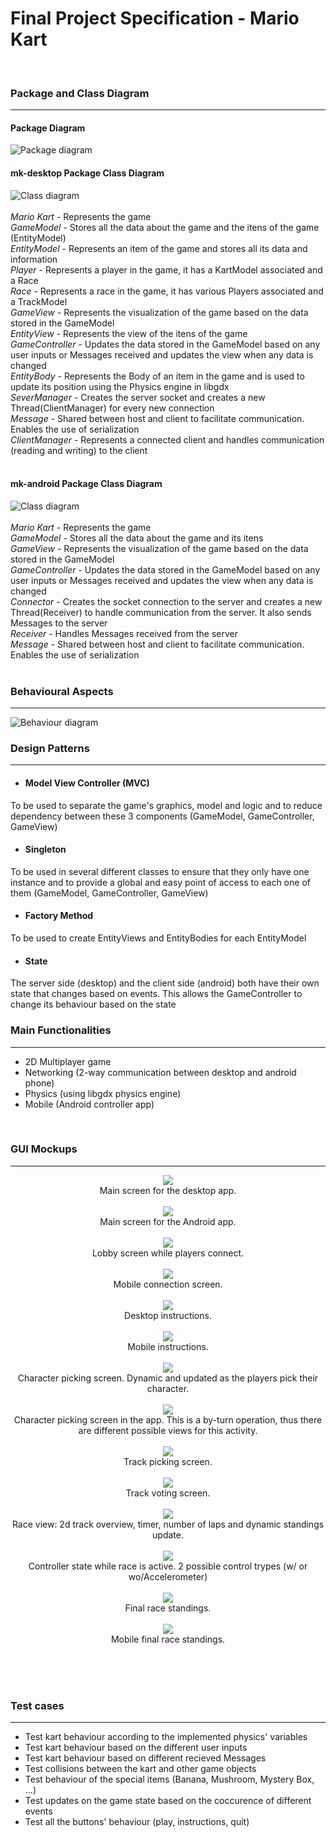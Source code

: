 # Final Project Specification - Mario Kart
<br>

### Package and Class Diagram
----
#### Package Diagram
![Package diagram](https://i.imgur.com/SNpnjDg.png)
<br>

#### mk-desktop Package Class Diagram
![Class diagram](https://i.imgur.com/iwQZfix.png)
<br> <br>
*Mario Kart* - Represents the game <br>
*GameModel* - Stores all the data about the game and the itens of the game (EntityModel) <br>
*EntityModel* - Represents an item of the game and stores all its data and information <br>
*Player* - Represents a player in the game, it has a KartModel associated and a Race <br>
*Race* - Represents a race in the game, it has various Players associated and a TrackModel <br>
*GameView* - Represents the visualization of the game based on the data stored in the GameModel <br>
*EntityView* - Represents the view of the itens of the game <br>
*GameController* - Updates the data stored in the GameModel based on any user inputs or Messages received and updates the view when any data is changed <br>
*EntityBody* - Represents the Body of an item in the game and is used to update its position using the Physics engine in libgdx <br>
*SeverManager* - Creates the server socket and creates a new Thread(ClientManager) for every new connection <br>
*Message* - Shared between host and client to facilitate communication. Enables the use of serialization <br>
*ClientManager* - Represents a connected client and handles communication (reading and writing) to the client <br> <br>

#### mk-android Package Class Diagram
![Class diagram](https://i.imgur.com/TBJWkuZ.png)
<br><br>
*Mario Kart* - Represents the game <br>
*GameModel* - Stores all the data about the game and its itens <br>
*GameView* - Represents the visualization of the game based on the data stored in the GameModel <br>
*GameController* - Updates the data stored in the GameModel based on any user inputs or Messages received and updates the view when any data is changed <br>
*Connector* - Creates the socket connection to the server and creates a new Thread(Receiver) to handle communication from the server. It also sends Messages to the server <br>
*Receiver* - Handles Messages received from the server <br>
*Message* - Shared between host and client to facilitate communication. Enables the use of serialization <br> <br>

### Behavioural Aspects
----
![Behaviour diagram](https://i.imgur.com/tvUchia.png)
<br>

### Design Patterns
----
* #### Model View Controller (MVC) 
To be used to separate the game's graphics, model and logic and to reduce dependency between these 3 components (GameModel, GameController, GameView) 
* #### Singleton 
To be used in several different classes to ensure that they only have one instance and to provide a global and easy point of access to each one of them (GameModel, GameController, GameView)
* #### Factory Method
To be used to create EntityViews and EntityBodies for each EntityModel
* #### State
The server side (desktop) and the client side (android) both have their own state that changes based on events. This allows the GameController to change its behaviour based on the state
<br>

### Main Functionalities 
----
* 2D Multiplayer game
* Networking (2-way communication between desktop and android phone)
* Physics (using libgdx physics engine)
* Mobile (Android controller app)

<br>

### GUI Mockups
----
<p align="center">
  <img src="https://github.com/mbaguiar/mariokart/blob/master/Mockup/Main%20Screen.png"/> <br> 
  Main screen for the desktop app.
  <br><br>
  <img src="https://github.com/mbaguiar/mariokart/blob/master/Mockup/App%20-%20Main%20Screen.png"/> <br> 
  Main screen for the Android app.
  <br><br>
  <img src="https://github.com/mbaguiar/mariokart/blob/master/Mockup/Lobby.png"/> <br> 
  Lobby screen while players connect.
  <br><br>
  <img src="https://github.com/mbaguiar/mariokart/blob/master/Mockup/App%20-%20Connection.png"/> <br> 
  Mobile connection screen.
  <br><br>
  <img src="https://github.com/mbaguiar/mariokart/blob/master/Mockup/Instructions.png" /> <br> 
  Desktop instructions.
  <br><br>
  <img src="https://github.com/mbaguiar/mariokart/blob/master/Mockup/App%20-%20Instructions.png"/> <br> 
  Mobile instructions.
  <br><br>
  <img src="https://github.com/mbaguiar/mariokart/blob/master/Mockup/CharacterPicker.png" /> <br> 
  Character picking screen. Dynamic and updated as the players pick their character.
  <br><br>
  <img src="https://github.com/mbaguiar/mariokart/blob/master/Mockup/App%20-%20Character%20picker.png" /><br> 
  Character picking screen in the app. This is a by-turn operation, thus there are different possible views for this activity.
  <br><br>
  <img src="https://github.com/mbaguiar/mariokart/blob/master/Mockup/TrackPicker.png" /> <br> 
  Track picking screen.
  <br><br>
  <img src="https://github.com/mbaguiar/mariokart/blob/master/Mockup/App%20-%20Track%20picker.png" /> <br> 
  Track voting screen.
  <br><br>
  <img src="https://github.com/mbaguiar/mariokart/blob/master/Mockup/Race.png" /> <br> 
  Race view: 2d track overview, timer, number of laps and dynamic standings update.
  <br><br>
  <img src="https://github.com/mbaguiar/mariokart/blob/master/Mockup/App%20-%20Controller.png" /> <br> 
  Controller state while race is active. 2 possible control trypes (w/ or wo/Accelerometer)
  <br><br>
  <img src="https://github.com/mbaguiar/mariokart/blob/master/Mockup/Final%20result.png" /> <br> 
  Final race standings.
  <br><br>
  <img src="https://github.com/mbaguiar/mariokart/blob/master/Mockup/App%20-%20Final%20result.png" /> <br> 
  Mobile final race standings.
  <br><br>
</p> <br> <br>


### Test cases
----
* Test kart behaviour according to the implemented physics' variables
* Test kart behaviour based on the different user inputs
* Test kart behaviour based on different recieved Messages
* Test collisions between the kart and other game objects
* Test behaviour of the special items (Banana, Mushroom, Mystery Box, ...)
* Test updates on the game state based on the coccurence of different events
* Test all the buttons' behaviour (play, instructions, quit)

<br>
